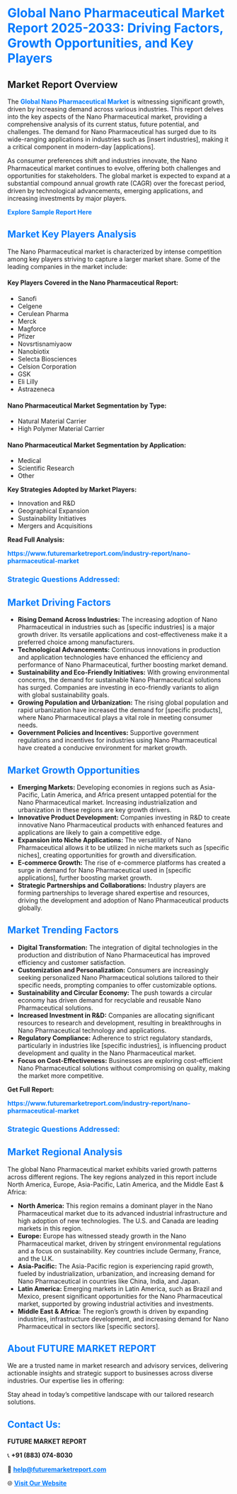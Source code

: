 <h1 style="color: #007BFF;">Global Nano Pharmaceutical Market Report 2025-2033: Driving Factors, Growth Opportunities, and Key Players</h1>

<section id="overview">
<h2>Market Report Overview</h2>
<p>The <a href="https://www.futuremarketreport.com/industry-report/nano-pharmaceutical-market" style="color: #007BFF; text-decoration: none;"><strong>Global Nano Pharmaceutical Market</strong></a> is witnessing significant growth, driven by increasing demand across various industries. This report delves into the key aspects of the Nano Pharmaceutical market, providing a comprehensive analysis of its current status, future potential, and challenges. The demand for Nano Pharmaceutical has surged due to its wide-ranging applications in industries such as [insert industries], making it a critical component in modern-day [applications].</p>
<p>As consumer preferences shift and industries innovate, the Nano Pharmaceutical market continues to evolve, offering both challenges and opportunities for stakeholders. The global market is expected to expand at a substantial compound annual growth rate (CAGR) over the forecast period, driven by technological advancements, emerging applications, and increasing investments by major players.</p>
</section>

<section id="overview">
<p><a href="https://www.futuremarketreport.com/request-sample/reportId=64745" style="color: #007BFF; text-decoration: none;"><strong>Explore Sample Report Here</strong></a></p>
</section>

<section id="key-players">
<h2 style="color: #007BFF;">Market Key Players Analysis</h2>
<p>The Nano Pharmaceutical market is characterized by intense competition among key players striving to capture a larger market share. Some of the leading companies in the market include:</p>
<h4>Key Players Covered in the Nano Pharmaceutical Report:</h4>
<ul><li>Sanofi</li><li>Celgene</li><li>Cerulean Pharma</li><li>Merck</li><li>Magforce</li><li>Pfizer</li><li>Novsrtisnamiyaow</li><li>Nanobiotix</li><li>Selecta Biosciences</li><li>Celsion Corporation</li><li>GSK</li><li>Eli Lilly</li><li>Astrazeneca</li></ul>
<h4>Nano Pharmaceutical Market Segmentation by Type:</h4>
<ul><li>Natural Material Carrier</li><li>High Polymer Material Carrier</li></ul>

<h4>Nano Pharmaceutical Market Segmentation by Application:</h4>
<ul><li>Medical</li><li>Scientific Research</li><li>Other</li></ul>
<p><strong>Key Strategies Adopted by Market Players:</strong></p>
<ul>
<li>Innovation and R&D</li>
<li>Geographical Expansion</li>
<li>Sustainability Initiatives</li>
<li>Mergers and Acquisitions</li>
</ul>
</section>

<section>
<p><strong>Read Full Analysis: </strong></p><a href="https://www.futuremarketreport.com/industry-report/nano-pharmaceutical-market" style="color: #007BFF; text-decoration: none;"><strong>https://www.futuremarketreport.com/industry-report/nano-pharmaceutical-market</strong></a>
<h3 style="color: #007BFF;">Strategic Questions Addressed:</h3>
</section>

<section id="driving-factors">
<h2 style="color: #007BFF;">Market Driving Factors</h2>
<ul>
<li><strong>Rising Demand Across Industries:</strong> The increasing adoption of Nano Pharmaceutical in industries such as [specific industries] is a major growth driver. Its versatile applications and cost-effectiveness make it a preferred choice among manufacturers.</li>
<li><strong>Technological Advancements:</strong> Continuous innovations in production and application technologies have enhanced the efficiency and performance of Nano Pharmaceutical, further boosting market demand.</li>
<li><strong>Sustainability and Eco-Friendly Initiatives:</strong> With growing environmental concerns, the demand for sustainable Nano Pharmaceutical solutions has surged. Companies are investing in eco-friendly variants to align with global sustainability goals.</li>
<li><strong>Growing Population and Urbanization:</strong> The rising global population and rapid urbanization have increased the demand for [specific products], where Nano Pharmaceutical plays a vital role in meeting consumer needs.</li>
<li><strong>Government Policies and Incentives:</strong> Supportive government regulations and incentives for industries using Nano Pharmaceutical have created a conducive environment for market growth.</li>
</ul>
</section>

<section id="growth-opportunities">
<h2 style="color: #007BFF;">Market Growth Opportunities</h2>
<ul>
<li><strong>Emerging Markets:</strong> Developing economies in regions such as Asia-Pacific, Latin America, and Africa present untapped potential for the Nano Pharmaceutical market. Increasing industrialization and urbanization in these regions are key growth drivers.</li>
<li><strong>Innovative Product Development:</strong> Companies investing in R&D to create innovative Nano Pharmaceutical products with enhanced features and applications are likely to gain a competitive edge.</li>
<li><strong>Expansion into Niche Applications:</strong> The versatility of Nano Pharmaceutical allows it to be utilized in niche markets such as [specific niches], creating opportunities for growth and diversification.</li>
<li><strong>E-commerce Growth:</strong> The rise of e-commerce platforms has created a surge in demand for Nano Pharmaceutical used in [specific applications], further boosting market growth.</li>
<li><strong>Strategic Partnerships and Collaborations:</strong> Industry players are forming partnerships to leverage shared expertise and resources, driving the development and adoption of Nano Pharmaceutical products globally.</li>
</ul>
</section>

<section id="trending-factors">
<h2 style="color: #007BFF;">Market Trending Factors</h2>
<ul>
<li><strong>Digital Transformation:</strong> The integration of digital technologies in the production and distribution of Nano Pharmaceutical has improved efficiency and customer satisfaction.</li>
<li><strong>Customization and Personalization:</strong> Consumers are increasingly seeking personalized Nano Pharmaceutical solutions tailored to their specific needs, prompting companies to offer customizable options.</li>
<li><strong>Sustainability and Circular Economy:</strong> The push towards a circular economy has driven demand for recyclable and reusable Nano Pharmaceutical solutions.</li>
<li><strong>Increased Investment in R&D:</strong> Companies are allocating significant resources to research and development, resulting in breakthroughs in Nano Pharmaceutical technology and applications.</li>
<li><strong>Regulatory Compliance:</strong> Adherence to strict regulatory standards, particularly in industries like [specific industries], is influencing product development and quality in the Nano Pharmaceutical market.</li>
<li><strong>Focus on Cost-Effectiveness:</strong> Businesses are exploring cost-efficient Nano Pharmaceutical solutions without compromising on quality, making the market more competitive.</li>
</ul>
</section>

<section>
<p><strong>Get Full Report: </strong></p><a href="https://www.futuremarketreport.com/industry-report/nano-pharmaceutical-market" style="color: #007BFF; text-decoration: none;"><strong>https://www.futuremarketreport.com/industry-report/nano-pharmaceutical-market</strong></a>
<h3 style="color: #007BFF;">Strategic Questions Addressed:</h3>
</section>


<section id="regional-analysis">
<h2 style="color: #007BFF;">Market Regional Analysis</h2>
<p>The global Nano Pharmaceutical market exhibits varied growth patterns across different regions. The key regions analyzed in this report include North America, Europe, Asia-Pacific, Latin America, and the Middle East & Africa:</p>
<ul>
<li><strong>North America:</strong> This region remains a dominant player in the Nano Pharmaceutical market due to its advanced industrial infrastructure and high adoption of new technologies. The U.S. and Canada are leading markets in this region.</li>
<li><strong>Europe:</strong> Europe has witnessed steady growth in the Nano Pharmaceutical market, driven by stringent environmental regulations and a focus on sustainability. Key countries include Germany, France, and the U.K.</li>
<li><strong>Asia-Pacific:</strong> The Asia-Pacific region is experiencing rapid growth, fueled by industrialization, urbanization, and increasing demand for Nano Pharmaceutical in countries like China, India, and Japan.</li>
<li><strong>Latin America:</strong> Emerging markets in Latin America, such as Brazil and Mexico, present significant opportunities for the Nano Pharmaceutical market, supported by growing industrial activities and investments.</li>
<li><strong>Middle East & Africa:</strong> The region’s growth is driven by expanding industries, infrastructure development, and increasing demand for Nano Pharmaceutical in sectors like [specific sectors].</li>
</ul>
</section>

<footer>
<h2 style="color: #007BFF;">About FUTURE MARKET REPORT</h2>
<p>We are a trusted name in market research and advisory services, delivering actionable insights and strategic support to businesses across diverse industries. Our expertise lies in offering:</p>

<p>Stay ahead in today’s competitive landscape with our tailored research solutions.</p>

<h2 style="color: #007BFF;">Contact Us:</h2>
<p><strong>FUTURE MARKET REPORT</strong></p>
<p>📞 <strong>+91 (883) 074-8030</strong></p>
<p>📧 <strong><a href="mailto:help@futuremarketreport.com" style="color: #007BFF;">help@futuremarketreport.com</a></strong></p>
<p>🌐 <strong><a href="https://www.futuremarketreport.com/" style="color: #007BFF;">Visit Our Website</a></strong></p>
</footer>